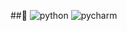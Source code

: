 

##🌺
![python](https://img.shields.io/badge/Python-3776AB?style=for-the-badge&logo=python&logoColor=white)
![pycharm](https://img.shields.io/badge/PyCharm-000000.svg?&style=for-the-badge&logo=PyCharm&logoColor=white)
